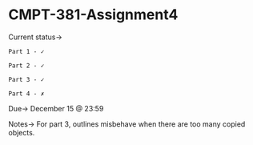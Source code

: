 # CMPT-381-Assignment4

Current status->

	Part 1 - ✓

	Part 2 - ✓

	Part 3 - ✓

	Part 4 - ✗

Due-> December 15 @ 23:59

Notes-> For part 3, outlines misbehave when there are too many copied objects.
